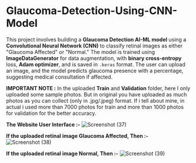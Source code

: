 # Glaucoma-Detection-Using-CNN-Model
This project involves building a **Glaucoma Detection AI-ML model** using a **Convolutional Neural Network (CNN)** to classify retinal images as either "Glaucoma Affected" or "Normal." The model is trained using **ImageDataGenerator** for data augmentation, with **binary cross-entropy** loss, **Adam optimizer**, and is saved in `.keras` format. The user can upload an image, and the model predicts glaucoma presence with a percentage, suggesting medical consultation if affected.

**IMPORTANT NOTE :** In the uploaded **Train** and **Validation** folder, here I only uploaded some sample photos. But in original you have uploaded as much photos as you can collect (only in .jpg/.jpeg) format. If i tell about mine, in actual i used more than 7000 photos for train and more than 1000 photos for validation for the better accuracy. 


**The Website User Interface :-**
![Screenshot (37)](https://github.com/user-attachments/assets/5314734d-46c3-4c0d-8d5e-78f6098684e4)


**If the uploaded retinal image Glaucoma Affected, Then :-**
![Screenshot (38)](https://github.com/user-attachments/assets/6d193fa2-d1a0-45b4-b787-7c73d7b3cb61)


**If the uploaded retinal image Normal, Then :-**
![Screenshot (39)](https://github.com/user-attachments/assets/85c1ce84-76f4-4a7b-91f6-013a41f44887)
